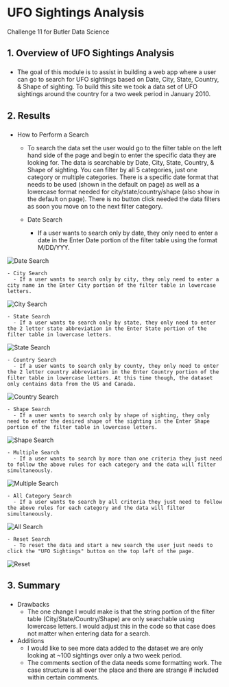# UFO Sightings Analysis
Challenge 11 for Butler Data Science

## 1. Overview of UFO Sightings Analysis
### 
* The goal of this module is to assist in building a web app where a user can go to search for UFO sightings based on Date, City, State, Country, & Shape of sighting. To build this site we took a data set of UFO sightings around the country for a two week period in January 2010.

## 2. Results
### 
* How to Perform a Search
	- To search the data set the user would go to the filter table on the left hand side of the page and begin to enter the specific data they are looking for. The data is searchable by Date, City, State, Country, & Shape of sighting. You can filter by all 5 categories, just one category or multiple categories. There is a specific date format that needs to be used (shown in the default on page) as well as a lowercase format needed for city/state/country/shape (also show in the default on page). There is no button click needed the data filters as soon you move on to the next filter category.

	- Date Search
	  - If a user wants to search only by date, they only need to enter a date in the Enter Date portion of the filter table using the format M/DD/YYY.

![Date Search]()

	- City Search
	  - If a user wants to search only by city, they only need to enter a city name in the Enter City portion of the filter table in lowercase letters.

![City Search]()

	- State Search
	  - If a user wants to search only by state, they only need to enter the 2 letter state abbreviation in the Enter State portion of the filter table in lowercase letters.

![State Search]()


	- Country Search
	  - If a user wants to search only by county, they only need to enter the 2 letter country abbreviation in the Enter Country portion of the filter table in lowercase letters. At this time though, the dataset only contains data from the US and Canada.

![Country Search]()

	- Shape Search
	  - If a user wants to search only by shape of sighting, they only need to enter the desired shape of the sighting in the Enter Shape portion of the filter table in lowercase letters.

![Shape Search]()
	
	- Multiple Search
	  - If a user wants to search by more than one criteria they just need to follow the above rules for each category and the data will filter simultaneously.

![Multiple Search]()

	- All Category Search
	  - If a user wants to search by all criteria they just need to follow the above rules for each category and the data will filter simultaneously.

![All Search]()

	- Reset Search
	  - To reset the data and start a new search the user just needs to click the "UFO Sightings" button on the top left of the page.

![Reset]()

## 3. Summary
### 
* Drawbacks
	- The one change I would make is that the string portion of the filter table (City/State/Country/Shape) are only searchable using lowercase letters. I would adjust this in the code so that case does not matter when entering data for a search.
* Additions
	- I would like to see more data added to the dataset we are only looking at ~100 sightings over only a two week period.
	- The comments section of the data needs some formatting work. The case structure is all over the place and there are strange # included within certain comments.





